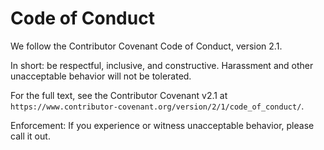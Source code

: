 # Code of Conduct

We follow the Contributor Covenant Code of Conduct, version 2.1.

In short: be respectful, inclusive, and constructive. Harassment and other
unacceptable behavior will not be tolerated.

For the full text, see the Contributor Covenant v2.1 at
`https://www.contributor-covenant.org/version/2/1/code_of_conduct/`.

Enforcement: If you experience or witness unacceptable behavior, please call it out.

